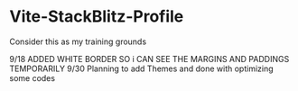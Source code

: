 # Vite-StackBlitz-Profile
Consider this as my training grounds


9/18 ADDED WHITE BORDER SO i CAN SEE THE MARGINS AND PADDINGS TEMPORARILY
9/30 Planning to add Themes and done with optimizing some codes